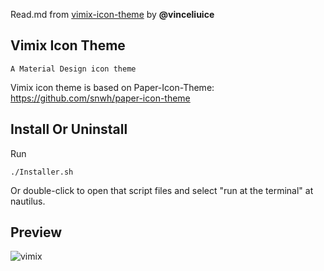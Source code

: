 Read.md from [vimix-icon-theme](https://github.com/vinceliuice/vimix-icon-theme) by **@vinceliuice**

## Vimix Icon Theme
    A Material Design icon theme

Vimix icon theme is based on Paper-Icon-Theme: https://github.com/snwh/paper-icon-theme

## Install Or Uninstall
Run

    ./Installer.sh

Or double-click to open that script files and select "run at the terminal" at nautilus.

## Preview
![vimix](../master/Preview.png)
